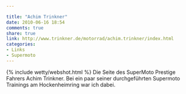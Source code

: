 ```yaml
---

title: "Achim Trinkner"
date: 2010-06-16 18:54
comments: true
share: true
link: http://www.trinkner.de/motorrad/achim.trinkner/index.html
categories: 
- Links
- Supermoto
---
```

{% include wetty/webshot.html %} Die Seite des SuperMoto Prestige Fahrers Achim Trinkner. Bei ein paar seiner durchgeführten Supermoto Trainings am Hockenheimring war ich dabei.

